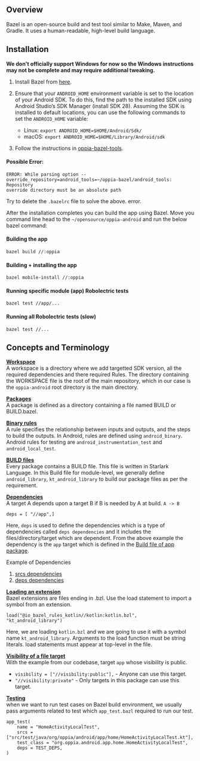 ## Overview
Bazel is an open-source build and test tool similar to Make, Maven, and Gradle. It uses a human-readable, high-level build language.


## Installation
**We don't officially support Windows for now so the Windows instructions may not be complete and may require additional tweaking.**<br>

1. Install Bazel from [here](https://docs.bazel.build/versions/master/install.html). 

1. Ensure that your `ANDROID_HOME` environment variable is set to the location of your Android SDK. To do this, find the path to the installed SDK using Android Studio’s SDK Manager (install SDK 28). Assuming the SDK is installed to default locations, you can use the following commands to set the `ANDROID_HOME` variable:<br>
    - Linux: `export ANDROID_HOME=$HOME/Android/Sdk/`<br>
    - macOS: `export ANDROID_HOME=$HOME/Library/Android/sdk`

1. Follow the instructions in [oppia-bazel-tools](https://github.com/oppia/oppia-bazel-tools).

#### Possible Error:
```
ERROR: While parsing option --override_repository=android_tools=~/oppia-bazel/android_tools: Repository 
override directory must be an absolute path
```
Try to delete the `.bazelrc` file to solve the above. error. 

After the installation completes you can build the app using Bazel. Move you command line head to the `~/opensource/oppia-android` and run the below bazel command:

#### Building the app

```
bazel build //:oppia
```

#### Building + installing the app

```
bazel mobile-install //:oppia
```

#### Running specific module (app) Robolectric tests

```
bazel test //app/...
```

#### Running all Robolectric tests (slow)

```
bazel test //...
```

## Concepts and Terminology
**[Workspace](https://github.com/oppia/oppia-android/blob/develop/WORKSPACE)**<br>
A workspace is a directory where we add targetted SDK version, all the required dependencies and there required Rules. The directory containing the WORKSPACE file is the root of the main repository, which in our case is the `oppia-android` root directory is the main directory. 

**[Packages](https://github.com/oppia/oppia-android/tree/develop/app)**<br>
A package is defined as a directory containing a file named BUILD or BUILD.bazel.

**[Binary rules](https://github.com/oppia/oppia-android/blob/ba8d914480251e4a8543feb63a93b6c91e0a5a2f/BUILD.bazel#L3)**<br>
A rule specifies the relationship between inputs and outputs, and the steps to build the outputs.
In Android, rules are defined using `android_binary`. Android rules for testing are `android_instrumentation_test` and `android_local_test`.

**[BUILD files](https://github.com/oppia/oppia-android/blob/develop/app/BUILD.bazel)**<br>
Every package contains a BUILD file. This file is written in Starlark Language. In this Build file for module-level, we generally define `android_library`, `kt_android_library` to build our package files as per the requirement. 

**[Dependencies](https://github.com/oppia/oppia-android/blob/ba8d914480251e4a8543feb63a93b6c91e0a5a2f/BUILD.bazel#L16)**<br>
A target A depends upon a target B if B is needed by A at build. `A -> B`<br>
```
deps = [ "//app",]
```
Here, `deps` is used to define the dependencies which is a type of dependencies called `deps dependencies` and it includes the files/directory/target which are dependent. From the above example the dependency is the `app` target which is defined in the [Build file of app package](https://github.com/oppia/oppia-android/blob/ba8d914480251e4a8543feb63a93b6c91e0a5a2f/app/BUILD.bazel#L616). 

Example of Dependencies
1. [srcs dependencies](https://github.com/oppia/oppia-android/blob/ba8d914480251e4a8543feb63a93b6c91e0a5a2f/app/BUILD.bazel#L617)
2. [deps dependencies](https://github.com/oppia/oppia-android/blob/ba8d914480251e4a8543feb63a93b6c91e0a5a2f/app/BUILD.bazel#L622)

**[Loading an extension](https://github.com/oppia/oppia-android/blob/ba8d914480251e4a8543feb63a93b6c91e0a5a2f/app/BUILD.bazel#L13)**<br>
Bazel extensions are files ending in .bzl. Use the load statement to import a symbol from an extension.<br>
```
load("@io_bazel_rules_kotlin//kotlin:kotlin.bzl", "kt_android_library")
```
Here, we are loading `kotlin.bzl` and we are going to use it with a symbol name `kt_android_library`.
Arguments to the load function must be string literals. load statements must appear at top-level in the file.

**[Visibility of a file target](https://github.com/oppia/oppia-android/blob/ba8d914480251e4a8543feb63a93b6c91e0a5a2f/app/BUILD.bazel#L621)**<br>
With the example from our codebase, target `app` whose visibility is public. <br>
 - `visibility = ["//visibility:public"],` - Anyone can use this target.<br>
 - `"//visibility:private"` - Only targets in this package can use this target.

**[Testing](https://github.com/oppia/oppia-android/blob/ba8d914480251e4a8543feb63a93b6c91e0a5a2f/app/BUILD.bazel#L719)**<br>
when we want to run test cases on Bazel build environment, we usually pass arguments related to test which `app_test.bazl` required to run our test.
```
app_test(
    name = "HomeActivityLocalTest",
    srcs = ["src/test/java/org/oppia/android/app/home/HomeActivityLocalTest.kt"],
    test_class = "org.oppia.android.app.home.HomeActivityLocalTest",
    deps = TEST_DEPS,
)
```

